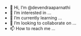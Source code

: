 - 👋 Hi, I’m @devendraaparnathi
- 👀 I’m interested in ...
- 🌱 I’m currently learning ...
- 💞️ I’m looking to collaborate on ...
- 📫 How to reach me ...

<!---
devendraaparnathi/devendraaparnathi is a ✨ special ✨ repository because its `README.md` (this file) appears on your GitHub profile.
You can click the Preview link to take a look at your changes.
--->
